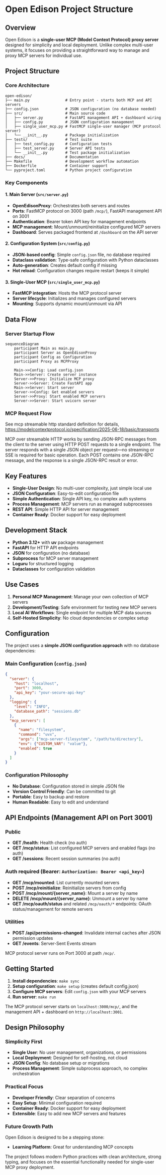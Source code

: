 # Open Edison Project Structure

## Overview

Open Edison is a **single-user MCP (Model Context Protocol) proxy server** designed for simplicity and local deployment. Unlike complex multi-user systems, it focuses on providing a straightforward way to manage and proxy MCP servers for individual use.

## Project Structure

### Core Architecture

```
open-edison/
├── main.py                # Entry point - starts both MCP and API servers
├── config.json            # JSON configuration (no database needed)
├── src/                   # Main source code
│   ├── server.py          # FastAPI management API + dashboard wiring
│   ├── config.py          # JSON configuration management
│   ├── single_user_mcp.py # FastMCP single-user manager (MCP protocol server)
│   └── __init__.py        # Package initialization
├── tests/                 # Test suite
│   ├── test_config.py     # Configuration tests
│   ├── test_server.py     # Server API tests
│   └── __init__.py        # Test package initialization
├── docs/                  # Documentation
├── Makefile               # Development workflow automation
├── Dockerfile             # Container support
└── pyproject.toml         # Python project configuration
```

### Key Components

#### 1. Main Server (`src/server.py`)

- **OpenEdisonProxy**: Orchestrates both servers and routes
- **Ports**: FastMCP protocol on 3000 (path `/mcp/`), FastAPI management API on 3001
- **Authentication**: Bearer token API key for management endpoints
- **MCP management**: Mount/unmount/reinitialize configured MCP servers
- **Dashboard**: Serves packaged frontend at `/dashboard` on the API server

#### 2. Configuration System (`src/config.py`)

- **JSON-based config**: Simple `config.json` file, no database required
- **Dataclass validation**: Type-safe configuration with Python dataclasses
- **Auto-generation**: Creates default config if missing
- **Hot reload**: Configuration changes require restart (keeps it simple)

#### 3. Single-User MCP (`src/single_user_mcp.py`)

- **FastMCP integration**: Hosts the MCP protocol server
- **Server lifecycle**: Initializes and manages configured servers
- **Mounting**: Supports dynamic mount/unmount via API

## Data Flow

### Server Startup Flow

```mermaid
sequenceDiagram
    participant Main as main.py
    participant Server as OpenEdisonProxy
    participant Config as Configuration
    participant Proxy as MCPProxy
    
    Main->>Config: Load config.json
    Main->>Server: Create server instance
    Server->>Proxy: Initialize MCP proxy
    Server->>Server: Create FastAPI app
    Main->>Server: Start server
    Server->>Config: Get enabled servers
    Server->>Proxy: Start enabled MCP servers
    Server->>Server: Start uvicorn server
```

### MCP Request Flow

See mcp streamable http standard definition for details,
<https://modelcontextprotocol.io/specification/2025-06-18/basic/transports>

MCP over streamable HTTP works by sending JSON-RPC messages from the client to the server using HTTP POST requests to a single endpoint. The server responds with a single JSON object per request—no streaming or SSE is required for basic operation. Each POST contains one JSON-RPC message, and the response is a single JSON-RPC result or error.

## Key Features

- **Single-User Design**: No multi-user complexity, just simple local use
- **JSON Configuration**: Easy-to-edit configuration file
- **Simple Authentication**: Single API key, no complex auth systems
- **Process Management**: MCP servers run as managed subprocesses
- **REST API**: Simple HTTP API for server management
- **Container Ready**: Docker support for easy deployment

## Development Stack

- **Python 3.12+** with **uv** package management
- **FastAPI** for HTTP API endpoints
- **JSON** for configuration (no database)
- **Subprocess** for MCP server management
- **Loguru** for structured logging
- **Dataclasses** for configuration validation

## Use Cases

1. **Personal MCP Management**: Manage your own collection of MCP servers
2. **Development/Testing**: Safe environment for testing new MCP servers
3. **Local AI Workflows**: Single endpoint for multiple MCP data sources
4. **Self-Hosted Simplicity**: No cloud dependencies or complex setup

## Configuration

The project uses a **simple JSON configuration approach** with no database dependencies:

### Main Configuration (`config.json`)

```json
{
  "server": {
    "host": "localhost",
    "port": 3000,
    "api_key": "your-secure-api-key"
  },
  "logging": {
    "level": "INFO",
    "database_path": "sessions.db"
  },
  "mcp_servers": [
    {
      "name": "filesystem",
      "command": "uvx",
      "args": ["mcp-server-filesystem", "/path/to/directory"],
      "env": {"CUSTOM_VAR": "value"},
      "enabled": true
    }
  ]
}
```

### Configuration Philosophy

- **No Database**: Configuration stored in simple JSON file
- **Version Control Friendly**: Can be committed to git
- **Portable**: Easy to backup and restore
- **Human Readable**: Easy to edit and understand

## API Endpoints (Management API on Port 3001)

### Public

- **GET /health**: Health check (no auth)
- **GET /mcp/status**: List configured MCP servers and enabled flags (no auth)
- **GET /sessions**: Recent session summaries (no auth)

### Auth required (Bearer: `Authorization: Bearer <api_key>`)

- **GET /mcp/mounted**: List currently mounted servers
- **POST /mcp/reinitialize**: Reinitialize servers from config
- **POST /mcp/mount/{server_name}**: Mount a server by name
- **DELETE /mcp/mount/{server_name}**: Unmount a server by name
- **GET /mcp/oauth/status** and related `/mcp/oauth/*` endpoints: OAuth status/management for remote servers

### Utilities

- **POST /api/permissions-changed**: Invalidate internal caches after JSON permission updates
- **GET /events**: Server-Sent Events stream

MCP protocol server runs on Port 3000 at path `/mcp/`.

## Getting Started

1. **Install dependencies**: `make sync`
2. **Setup configuration**: `make setup` (creates default config.json)
3. **Configure MCP servers**: Edit `config.json` with your MCP servers
4. **Run server**: `make run`

The MCP protocol server starts on `localhost:3000/mcp/`, and the management API + dashboard on `http://localhost:3001`.

## Design Philosophy

### Simplicity First

- **Single User**: No user management, organizations, or permissions
- **Local Deployment**: Designed for self-hosting, not cloud
- **JSON Config**: No database setup or migrations
- **Process Management**: Simple subprocess approach, no complex orchestration

### Practical Focus

- **Developer Friendly**: Clear separation of concerns
- **Easy Setup**: Minimal configuration required
- **Container Ready**: Docker support for easy deployment
- **Extensible**: Easy to add new MCP servers and features

### Future Growth Path

Open Edison is designed to be a stepping stone:

- **Learning Platform**: Great for understanding MCP concepts

The project follows modern Python practices with clean architecture, strong typing, and focuses on the essential functionality needed for single-user MCP proxy deployment.
